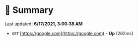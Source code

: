 # 📖 Summary
Last updated: **6/17/2021, 3:00:38 AM**

- `GET` [https://google.com](https://google.com) - **Up** (262ms)
